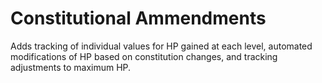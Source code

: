 # Constitutional Ammendments
Adds tracking of individual values for HP gained at each level, automated modifications of HP based on constitution changes, and tracking adjustments to maximum HP.
